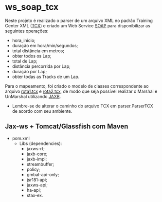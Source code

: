 # ws_soap_tcx

Neste projeto é realizado o parser de um arquivo XML no padrão Training Center XML ([TCX](https://en.wikipedia.org/wiki/Training_Center_XML)) e criado um Web Service [SOAP](https://en.wikipedia.org/wiki/SOAP) para disponibilizar as seguintes operações:

- hora_inicio;
- duração em hora/min/segundos;
- total distância em metros;
- obter todos os Lap;
- total de Lap;
- distância percorrida por Lap;
- duração por Lap;
- obter todas as Tracks de um Lap.

Para o mapeamento, foi criado o modelo de classes correspondente ao arquivo [rota1.tcx](../rota1.tcx) e [rota2.tcx](../rota2.tcx), de modo que seja possível realizar o Marshal e UnMarshal utilizando [JAXB](https://en.wikipedia.org/wiki/Java_Architecture_for_XML_Binding).

* Lembre-se de alterar o caminho do arquivo TCX em parser.ParserTCX de acordo com seu ambiente.

## Jax-ws + Tomcat/Glassfish com Maven

- pom.xml
	- Libs (dependencies):
		- jaxws-rt;
		- jaxb-core;
		- jaxb-impl;
		- streambuffer;
		- policy;
		- gmbal-api-only;
		- jsr181-api;
		- jaxws-api;
		- ha-api;
		- stax-ex.
		

